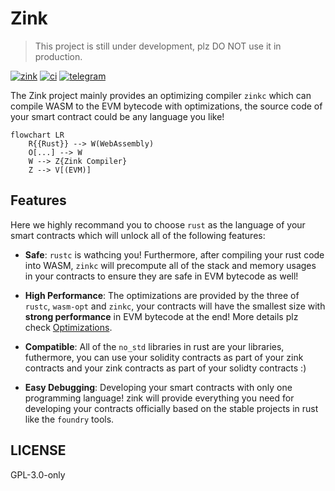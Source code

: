 # Zink 

> This project is still under development, plz DO NOT use it in production.

[![zink][version-badge]][version-link]
[![ci][ci-badge]][ci-link]
[![telegram][telegram-badge]][telegram-group] 

The Zink project mainly provides an optimizing compiler `zinkc` which can compile WASM 
to the EVM bytecode with optimizations, the source code of your smart contract could be 
any language you like! 

```mermaid
flowchart LR
    R{{Rust}} --> W(WebAssembly)
    O[...] --> W
    W --> Z{Zink Compiler}
    Z --> V[(EVM)]
```

## Features

Here we highly recommand you to choose `rust` as the language of your smart contracts 
which will unlock all of the following features:

- **Safe**: `rustc` is wathcing you! Furthermore, after compiling your rust code into WASM, 
`zinkc` will precompute all of the stack and memory usages in your contracts to ensure they
are safe in EVM bytecode as well!

- **High Performance**: The optimizations are provided by the three of `rustc`, `wasm-opt` 
and `zinkc`, your contracts will have the smallest size with **strong performance** in EVM 
bytecode at the end! More details plz check [Optimizations](./docs/optimizations.md).

- **Compatible**: All of the `no_std` libraries in rust are your libraries, futhermore, you 
can use your solidity contracts as part of your zink contracts and your zink contracts as 
part of your solidty contracts :)

- **Easy Debugging**: Developing your smart contracts with only one programming language! 
zink will provide everything you need for developing your contracts officially based on the 
stable projects in rust like the `foundry` tools.


## LICENSE

GPL-3.0-only

[telegram-badge]: https://img.shields.io/badge/telegram-blue?logo=telegram 
[telegram-group]: https://t.me/+6oZpbwxlVD81OGQ1
[version-badge]: https://img.shields.io/crates/v/zink
[version-link]: https://docs.rs/zink/latest/zink/
[ci-badge]: https://img.shields.io/github/actions/workflow/status/clearloop/zink/CI.yml
[ci-link]: https://github.com/clearloop/zink/actions/workflows/main.yml
[rustc-codegen]: https://doc.rust-lang.org/rustc/codegen-options/index.html
[wasm-opt]: https://github.com/WebAssembly/binaryen#binaryen-optimizations
